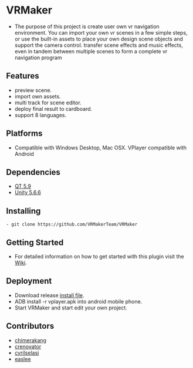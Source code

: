 # VRMaker
- The purpose of this project is create user own vr navigation environment. You can import your own vr scenes in a few simple steps, or use the built-in assets to place your own design scene objects and support the camera control. transfer scene effects and music effects, even in tandem between multiple scenes to form a complete vr navigation program

## Features
- preview scene.
- import own assets.
- multi track for scene editor.
- deploy final result to cardboard.
- support 8 languages.

## Platforms
- Compatible with Windows Desktop, Mac OSX. VPlayer compatible with Android 

## Dependencies
- [QT 5.9](https://download.qt.io/official_releases/qt/5.9/5.9.0/)
- [Unity 5.6.6](https://unity3d.com/get-unity/download/archive)

## Installing
```
- git clone https://github.com/VRMakerTeam/VRMaker
```

## Getting Started
- For detailed information on how to get started with this plugin visit the [Wiki](https://github.com/VRMakerTeam/VRMaker/wiki).

## Deployment
- Download release [install file](https://github.com/VRMakerTeam/VRMaker/releases/download/v1.0/VRMaker-UNICEF-v1.0.7z).
- ADB install -r vplayer.apk into android mobile phone.
- Start VRMaker and start edit your own project.

## Contributors
- [chimerakang](https://github.com/chimerakang)
- [crenovator](https://github.com/crenovator)
- [cyrilselasi](https://github.com/cyrilselasi)
- [easlee](https://github.com/easlee)
